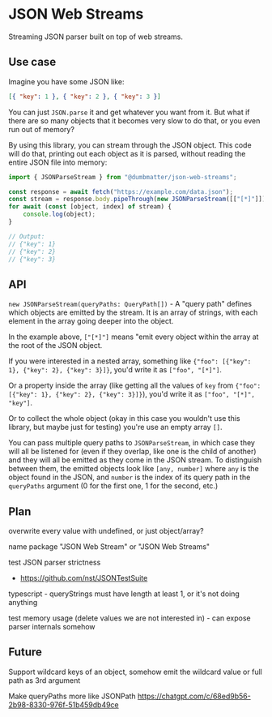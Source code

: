 # JSON Web Streams

Streaming JSON parser built on top of web streams.

## Use case

Imagine you have some JSON like:

```json
[{ "key": 1 }, { "key": 2 }, { "key": 3 }]
```

You can just `JSON.parse` it and get whatever you want from it. But what if there are so many objects that it becomes very slow to do that, or you even run out of memory?

By using this library, you can stream through the JSON object. This code will do that, printing out each object as it is parsed, without reading the entire JSON file into memory:

```js
import { JSONParseStream } from "@dumbmatter/json-web-streams";

const response = await fetch("https://example.com/data.json");
const stream = response.body.pipeThrough(new JSONParseStream([["[*]"]]));
for await (const [object, index] of stream) {
	console.log(object);
}

// Output:
// {"key": 1}
// {"key": 2}
// {"key": 3}
```

## API

`new JSONParseStream(queryPaths: QueryPath[])` - A "query path" defines which objects are emitted by the stream. It is an array of strings, with each element in the array going deeper into the object.

In the example above, `["[*]"]` means "emit every object within the array at the root of the JSON object.

If you were interested in a nested array, something like `{"foo": [{"key": 1}, {"key": 2}, {"key": 3}]}`, you'd write it as `["foo", "[*]"]`.

Or a property inside the array (like getting all the values of `key` from `{"foo": [{"key": 1}, {"key": 2}, {"key": 3}]}`), you'd write it as `["foo", "[*]", "key"]`.

Or to collect the whole object (okay in this case you wouldn't use this library, but maybe just for testing) you're use an empty array `[]`.

You can pass multiple query paths to `JSONParseStream`, in which case they will all be listened for (even if they overlap, like one is the child of another) and they will all be emitted as they come in the JSON stream. To distinguish between them, the emitted objects look like `[any, number]` where `any` is the object found in the JSON, and `number` is the index of its query path in the `queryPaths` argument (0 for the first one, 1 for the second, etc.)

## Plan

overwrite every value with undefined, or just object/array?

name package "JSON Web Stream" or "JSON Web Streams"

test JSON parser strictness

- https://github.com/nst/JSONTestSuite

typescript - queryStrings must have length at least 1, or it's not doing anything

test memory usage (delete values we are not interested in) - can expose parser internals somehow

## Future

Support wildcard keys of an object, somehow emit the wildcard value or full path as 3rd argument

Make queryPaths more like JSONPath https://chatgpt.com/c/68ed9b56-2b98-8330-976f-51b459db49ce
